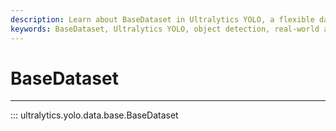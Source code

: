 ```yaml
---
description: Learn about BaseDataset in Ultralytics YOLO, a flexible dataset class for object detection. Maximize your YOLO performance with custom datasets.
keywords: BaseDataset, Ultralytics YOLO, object detection, real-world applications, documentation
---
```


# BaseDataset
---
::: ultralytics.yolo.data.base.BaseDataset
<br><br>
